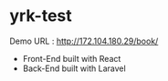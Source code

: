 # yrk-test

Demo URL : http://172.104.180.29/book/

- Front-End built with React
- Back-End built with Laravel

